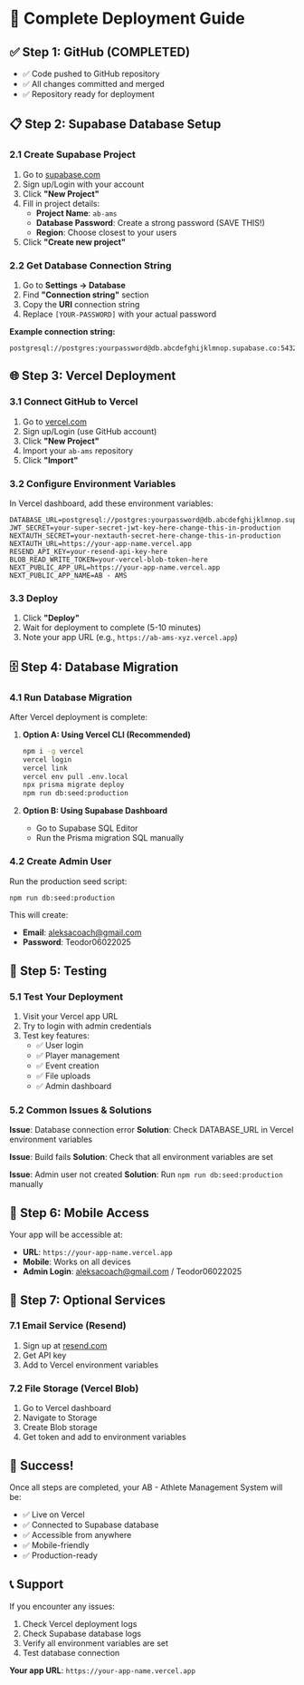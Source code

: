 # 🚀 Complete Deployment Guide

## ✅ Step 1: GitHub (COMPLETED)
- ✅ Code pushed to GitHub repository
- ✅ All changes committed and merged
- ✅ Repository ready for deployment

## 📋 Step 2: Supabase Database Setup

### 2.1 Create Supabase Project
1. Go to [supabase.com](https://supabase.com)
2. Sign up/Login with your account
3. Click **"New Project"**
4. Fill in project details:
   - **Project Name**: `ab-ams`
   - **Database Password**: Create a strong password (SAVE THIS!)
   - **Region**: Choose closest to your users
5. Click **"Create new project"**

### 2.2 Get Database Connection String
1. Go to **Settings → Database**
2. Find **"Connection string"** section
3. Copy the **URI** connection string
4. Replace `[YOUR-PASSWORD]` with your actual password

**Example connection string:**
```
postgresql://postgres:yourpassword@db.abcdefghijklmnop.supabase.co:5432/postgres
```

## 🌐 Step 3: Vercel Deployment

### 3.1 Connect GitHub to Vercel
1. Go to [vercel.com](https://vercel.com)
2. Sign up/Login (use GitHub account)
3. Click **"New Project"**
4. Import your `ab-ams` repository
5. Click **"Import"**

### 3.2 Configure Environment Variables
In Vercel dashboard, add these environment variables:

```env
DATABASE_URL=postgresql://postgres:yourpassword@db.abcdefghijklmnop.supabase.co:5432/postgres
JWT_SECRET=your-super-secret-jwt-key-here-change-this-in-production
NEXTAUTH_SECRET=your-nextauth-secret-here-change-this-in-production
NEXTAUTH_URL=https://your-app-name.vercel.app
RESEND_API_KEY=your-resend-api-key-here
BLOB_READ_WRITE_TOKEN=your-vercel-blob-token-here
NEXT_PUBLIC_APP_URL=https://your-app-name.vercel.app
NEXT_PUBLIC_APP_NAME=AB - AMS
```

### 3.3 Deploy
1. Click **"Deploy"**
2. Wait for deployment to complete (5-10 minutes)
3. Note your app URL (e.g., `https://ab-ams-xyz.vercel.app`)

## 🗄️ Step 4: Database Migration

### 4.1 Run Database Migration
After Vercel deployment is complete:

1. **Option A: Using Vercel CLI (Recommended)**
   ```bash
   npm i -g vercel
   vercel login
   vercel link
   vercel env pull .env.local
   npx prisma migrate deploy
   npm run db:seed:production
   ```

2. **Option B: Using Supabase Dashboard**
   - Go to Supabase SQL Editor
   - Run the Prisma migration SQL manually

### 4.2 Create Admin User
Run the production seed script:
```bash
npm run db:seed:production
```

This will create:
- **Email**: aleksacoach@gmail.com
- **Password**: Teodor06022025

## 🧪 Step 5: Testing

### 5.1 Test Your Deployment
1. Visit your Vercel app URL
2. Try to login with admin credentials
3. Test key features:
   - ✅ User login
   - ✅ Player management
   - ✅ Event creation
   - ✅ File uploads
   - ✅ Admin dashboard

### 5.2 Common Issues & Solutions

**Issue**: Database connection error
**Solution**: Check DATABASE_URL in Vercel environment variables

**Issue**: Build fails
**Solution**: Check that all environment variables are set

**Issue**: Admin user not created
**Solution**: Run `npm run db:seed:production` manually

## 📱 Step 6: Mobile Access

Your app will be accessible at:
- **URL**: `https://your-app-name.vercel.app`
- **Mobile**: Works on all devices
- **Admin Login**: aleksacoach@gmail.com / Teodor06022025

## 🔧 Step 7: Optional Services

### 7.1 Email Service (Resend)
1. Sign up at [resend.com](https://resend.com)
2. Get API key
3. Add to Vercel environment variables

### 7.2 File Storage (Vercel Blob)
1. Go to Vercel dashboard
2. Navigate to Storage
3. Create Blob storage
4. Get token and add to environment variables

## 🎉 Success!

Once all steps are completed, your AB - Athlete Management System will be:
- ✅ Live on Vercel
- ✅ Connected to Supabase database
- ✅ Accessible from anywhere
- ✅ Mobile-friendly
- ✅ Production-ready

## 📞 Support

If you encounter any issues:
1. Check Vercel deployment logs
2. Check Supabase database logs
3. Verify all environment variables are set
4. Test database connection

**Your app URL**: `https://your-app-name.vercel.app`
